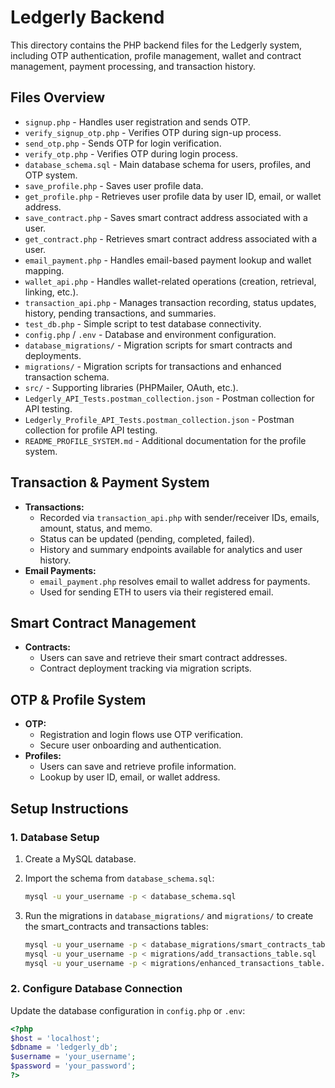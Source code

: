 # Ledgerly Backend

This directory contains the PHP backend files for the Ledgerly system, including OTP authentication, profile management, wallet and contract management, payment processing, and transaction history.

## Files Overview

- `signup.php` - Handles user registration and sends OTP.
- `verify_signup_otp.php` - Verifies OTP during sign-up process.
- `send_otp.php` - Sends OTP for login verification.
- `verify_otp.php` - Verifies OTP during login process.
- `database_schema.sql` - Main database schema for users, profiles, and OTP system.
- `save_profile.php` - Saves user profile data.
- `get_profile.php` - Retrieves user profile data by user ID, email, or wallet address.
- `save_contract.php` - Saves smart contract address associated with a user.
- `get_contract.php` - Retrieves smart contract address associated with a user.
- `email_payment.php` - Handles email-based payment lookup and wallet mapping.
- `wallet_api.php` - Handles wallet-related operations (creation, retrieval, linking, etc.).
- `transaction_api.php` - Manages transaction recording, status updates, history, pending transactions, and summaries.
- `test_db.php` - Simple script to test database connectivity.
- `config.php` / `.env` - Database and environment configuration.
- `database_migrations/` - Migration scripts for smart contracts and deployments.
- `migrations/` - Migration scripts for transactions and enhanced transaction schema.
- `src/` - Supporting libraries (PHPMailer, OAuth, etc.).
- `Ledgerly_API_Tests.postman_collection.json` - Postman collection for API testing.
- `Ledgerly_Profile_API_Tests.postman_collection.json` - Postman collection for profile API testing.
- `README_PROFILE_SYSTEM.md` - Additional documentation for the profile system.

## Transaction & Payment System

- **Transactions:**  
  - Recorded via `transaction_api.php` with sender/receiver IDs, emails, amount, status, and memo.
  - Status can be updated (pending, completed, failed).
  - History and summary endpoints available for analytics and user history.
- **Email Payments:**  
  - `email_payment.php` resolves email to wallet address for payments.
  - Used for sending ETH to users via their registered email.

## Smart Contract Management

- **Contracts:**  
  - Users can save and retrieve their smart contract addresses.
  - Contract deployment tracking via migration scripts.

## OTP & Profile System

- **OTP:**  
  - Registration and login flows use OTP verification.
  - Secure user onboarding and authentication.
- **Profiles:**  
  - Users can save and retrieve profile information.
  - Lookup by user ID, email, or wallet address.

## Setup Instructions

### 1. Database Setup

1. Create a MySQL database.
2. Import the schema from `database_schema.sql`:

    ```bash
    mysql -u your_username -p < database_schema.sql
    ```
3. Run the migrations in `database_migrations/` and `migrations/` to create the smart_contracts and transactions tables:

    ```bash
    mysql -u your_username -p < database_migrations/smart_contracts_table.sql
    mysql -u your_username -p < migrations/add_transactions_table.sql
    mysql -u your_username -p < migrations/enhanced_transactions_table.sql
    ```

### 2. Configure Database Connection

Update the database configuration in `config.php` or `.env`:

```php
<?php
$host = 'localhost';
$dbname = 'ledgerly_db';
$username = 'your_username';
$password = 'your_password';
?>
```